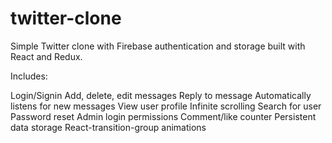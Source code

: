 # twitter-clone

Simple Twitter clone with Firebase authentication and storage built with React and Redux.

Includes:

Login/Signin
Add, delete, edit messages
Reply to message
Automatically listens for new messages
View user profile
Infinite scrolling
Search for user
Password reset
Admin login permissions
Comment/like counter
Persistent data storage
React-transition-group animations
